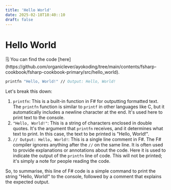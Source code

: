 ```yaml
---
title: 'Hello World'
date: 2025-02-18T18:40::10
draft: false
---
```


# Hello World

<aside>
🗒️ You can find the code [here](https://github.com/organiclever/ayokoding/tree/main/contents/fsharp-cookbook/fsharp-cookbook-primary/src/hello_world).

</aside>

```fsharp
printfn "Hello, World!" // Output: Hello, World!
```

Let's break this down:

1. `printfn`: This is a built-in function in F# for outputting formatted text. The `printfn` function is similar to `printf` in other languages like C, but it automatically includes a newline character at the end. It's used here to print text to the console.
2. `"Hello, World!"`: This is a string of characters enclosed in double quotes. It's the argument that `printfn` receives, and it determines what text to print. In this case, the text to be printed is "Hello, World!".
3. `// Output: Hello, World!`: This is a single line comment in F#. The F# compiler ignores anything after the `//` on the same line. It is often used to provide explanations or annotations about the code. Here it is used to indicate the output of the `printfn` line of code. This will not be printed; it's simply a note for people reading the code.

So, to summarise, this line of F# code is a simple command to print the string "Hello, World!" to the console, followed by a comment that explains the expected output.
